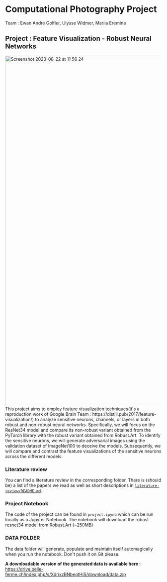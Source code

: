 # Computational Photography Project
Team : Ewan André Golfier, Ulysse Widmer, Mariia Eremina

## Project : Feature Visualization - Robust Neural Networks
<img width="1126" alt="Screenshot 2023-08-22 at 11 56 24" src="https://github.com/marerem/Feature-Visualization-of-Robust-Neural-Networks/assets/101661237/cc330649-f21b-43da-bf3f-7eadefdba3af">
This project aims to employ feature visualization techniques(it's a reproduction work of Google Brain Team : https://distill.pub/2017/feature-visualization/) to analyze sensitive neurons, channels, or layers in both robust and non-robust neural networks. Specifically, we will focus on the ResNet34 model and compare its non-robust variant obtained from the PyTorch library with the robust variant obtained from Robust.Art. To identify the sensitive neurons, we will generate adversarial images using the validation dataset of ImageNet100 to deceive the models. Subsequently, we will compare and contrast the feature visualizations of the sensitive neurons across the different models.

### Literature review
You can find a literature review in the corresponding folder. There is (should be) a list of the papers we read as well as short descriptions in [`literature-review/README.md`](literature-review/README.md).


### Project Notebook
The code of the project can be found in `project.ipynb` which can be run locally as a Jupyter Notebook. The notebook will download the robust resnet34 model from [Robust.Art](http://robust.art) (~250MB)

### DATA FOLDER
The data folder will generate, populate and maintain itself automagically when you run the notebook. Don't push it on Git please.

**A downloadable version of the generated data is available here :** https://drive.belle-ferme.ch/index.php/s/XdrixzBNbeqtHiS/download/data.zip
